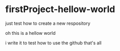# firstProject-hellow-world
just test how to create a new respository

oh this is a hellow world

i write it to test how to use the github
that's all

